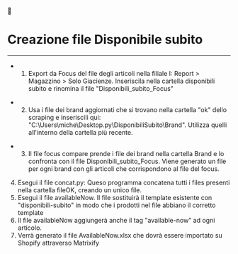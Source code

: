 :cowboy_hat_face:
# **Creazione file Disponibile subito**
---
- 1. Export da Focus del file degli articoli nella filiale I: Report > Magazzino > Solo Giacienze. Inseriscila nella cartella disponibili subito e rinomina il file "Disponibili_subito_Focus"
* 2. Usa i file dei brand aggiornati che si trovano nella cartella "ok" dello scraping e inseriscili qui: "C:\Users\miche\Desktop\.py\DisponibiliSubito\Brand". Utilizza quelli all'interno della cartella più recente. 
+ 3. Il file focus compare prende i file dei brand nella cartella Brand e lo confronta con il file Disponibili_subito_Focus. Viene generato un file per ogni brand con gli articoli che corrispondono al file del focus.
4. Esegui il file concat.py: Queso programma concatena tutti i files presenti nella cartella fileOK, creando un unico file.
5. Esegui il file availableNow. Il file sostituirà il template esistente con "disponibili-subito" in modo che i prodotti nel file abbiano il corretto template
6. Il file availableNow aggiungerà anche il tag "available-now" ad ogni articolo.
7. Verrà generato il file AvailableNow.xlsx che dovrà essere importato su Shopify attraverso Matrixify
